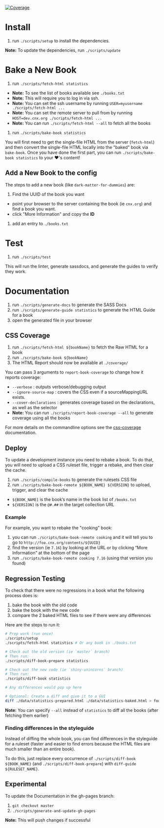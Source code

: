 [![Coverage][codecov-image]][codecov-url]

# Install

1. run `./scripts/setup` to install the dependencies.

**Note:** To update the dependencies, run `./scripts/update`

# Bake a New Book

1. run `./scripts/fetch-html statistics`
  - **Note:** To see the list of books available see `./books.txt`
  - **Note:** This will require you to log in via ssh.
  - **Note:** You can set the ssh username by running `USER=myusername ./scripts/fetch-html ...`
  - **Note:** You can set the remote server to pull from by running `HOST=dev.cnx.org ./scripts/fetch-html ...`
  - **Note:** You can run `./scripts/fetch-html --all` to fetch all the books
1. run `./scripts/bake-book statistics`

You will first need to get the single-file HTML from the server (`fetch-html`) and then convert the single-file HTML locally into the "baked" book via `bake-book`. Once you have done the first part, you can run `./scripts/bake-book statistics` to your :heart:'s content!


## Add a New Book to the config

The steps to add a new book (like `dark-matter-for-dummies`) are:

1. Find the UUID of the book you want
  - point your browser to the server containing the book (ie `cnx.org`) and find a book you want.
  - click "More Information" and copy the **ID**
1. add an entry to `./books.txt`


# Test

1. run `./scripts/test`

This will run the linter, generate sassdocs, and generate the guides to verify they work.

# Documentation

1. run `./scripts/generate-docs` to generate the SASS Docs
1. run `./scripts/generate-guide statistics` to generate the HTML Guide for a book
1. open the generated file in your browser

## CSS Coverage

1. run `./scripts/fetch-html ${bookName}` to fetch the Raw HTML for a book
1. run `./scripts/bake-book ${bookName}`
1. The HTML Report should now be available at `./coverage/`

You can pass 3 arguments to `report-book-coverage` to change how it reports coverage:

- `--verbose` : outputs verbose/debugging output
- `--ignore-source-map` : covers the CSS even if a sourceMappingURL exists.
- `--cover-declarations` : generates coverage based on the declarations, as well as the selector
- **Note:** You can run `./scripts/report-book-coverage --all` to generate coverage using all the books

For more details on the commandline options see the [css-coverage](https://www.npmjs.com/package/css-coverage#commandline-options) documentation.


## Deploy

To update a development instance you need to rebake a book.
To do that, you will need to upload a CSS ruleset file, trigger a rebake, and then clear the cache.

1. run `./scripts/compile-books` to generate the rulesets CSS file
1. run `./scripts/bake-book-remote ${BOOK_NAME} ${VERSION}` to upload, trigger, and clear the cache

  - `${BOOK_NAME]` is the book’s name in the book list of `/books.txt`
  - `${VERSION]` is the `@#.##` in the target collection URL

### Example

For example, you want to rebake the "cooking" book:

1. you can run `./scripts/bake-book-remote cooking` and it will tell you to go to `http://foo.cnx.org/contents/${UUID}`
1. find the version (ie `7.16`) by looking at the URL or by clicking “More Information” at the bottom of the page
1. run `./scripts/bake-book-remote cooking 7.16` (using that version you found)


## Regression Testing

To check that there were no regressions in a book what the following process does is:

1. bake the book with the old code
1. bake the book with the new code
1. compare the 2 baked HTML files to see if there were any differences

Here are the steps to run it:

```sh
# Prep work (run once)
./scripts/setup
./scripts/fetch-html statistics # Or any book in ./books.txt

# Check out the old version (ie `master` branch)
# Then run:
./scripts/diff-book-prepare statistics

# Check out the new code (ie `shiny-unincorns` branch)
# Then run:
./scripts/diff-book statistics

# Any differences would pop up here

# Optional: Create a diff and give it to a GUI
diff ./data/statistics-prepared.html ./data/statistics-baked.html > foo.diff
```

**Note:** You can specify `--all` instead of `statistics` to diff all the books (after fetching them earlier)

### Finding differences in the styleguide

Instead of diffing the whole book, you can find differences in the styleguide for a ruleset (faster and easier to find errors because the HTML files are much smaller than an entire book).

To do this, just replace every occurrence of `./scripts/diff-book ${BOOK_NAME}` (and `./scripts/diff-book-prepare`) with `diff-guide ${RULESET_NAME}`.


## Experimental

To update the Documentation in the gh-pages branch:

1. `git checkout master`
1. `./scripts/generate-and-update-gh-pages`

**Note:** This will push changes if successful


[codecov-image]: https://img.shields.io/codecov/c/github/connexions/cnx-recipes.svg
[codecov-url]: https://codecov.io/gh/Connexions/cnx-recipes
